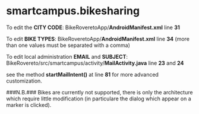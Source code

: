 smartcampus.bikesharing
=======================

To edit the **CITY CODE**: BikeRoveretoApp/**AndroidManifest.xml** line **31**


To edit  **BIKE TYPES**: BikeRoveretoApp/**AndroidManifest.xml** line **34** (more than one values must be separated with a comma)


To edit local administration **EMAIL** and **SUBJECT**: BikeRovereto/src/smartcampus/activity/**MailActivity.java** line **23** and **24**


see the method **startMailIntent()** at line **81** for more advanced customization.
   

###N.B.###
Bikes are currently not supported, there is only the architecture which require little modification (in particulare the dialog which appear on a marker is clicked).
